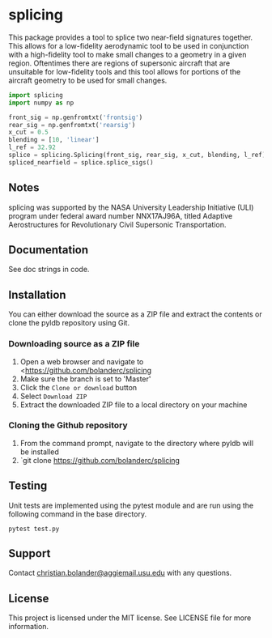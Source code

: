 # splicing

This package provides a tool to splice two near-field signatures together. This allows for a low-fidelity aerodynamic tool to be used in conjunction with a high-fidelity tool to make small changes to a geometry in a given region. Oftentimes there are regions of supersonic aircraft that are unsuitable for low-fidelity tools and this tool allows for portions of the aircraft geometry to be used for small changes.

```python
import splicing
import numpy as np

front_sig = np.genfromtxt('frontsig')
rear_sig = np.genfromtxt('rearsig')
x_cut = 0.5
blending = [10, 'linear']
l_ref = 32.92
splice = splicing.Splicing(front_sig, rear_sig, x_cut, blending, l_ref)
spliced_nearfield = splice.splice_sigs()

```

## Notes

splicing was supported by the NASA University Leadership Initiative (ULI) program under federal award number NNX17AJ96A, titled Adaptive Aerostructures for Revolutionary Civil Supersonic Transportation.

## Documentation

See doc strings in code.

## Installation

You can either download the source as a ZIP file and extract the contents or clone the pyldb repository using Git.

### Downloading source as a ZIP file

1. Open a web browser and navigate to <https://github.com/bolanderc/splicing
2. Make sure the branch is set to 'Master'
3. Click the `Clone or download` button
4. Select `Download ZIP`
5. Extract the downloaded ZIP file to a local directory on your machine

### Cloning the Github repository

1. From the command prompt, navigate to the directory where pyldb will be installed
2. `git clone https://github.com/bolanderc/splicing

## Testing

Unit tests are implemented using the pytest module and are run using the following command in the base directory.

```
pytest test.py
```

## Support

Contact [christian.bolander@aggiemail.usu.edu](mailto:christian.bolander@aggiemail.usu.edu) with any questions.

## License

This project is licensed under the MIT license. See LICENSE file for more information.